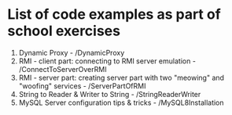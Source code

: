 # List of code examples as part of school exercises

1. Dynamic Proxy - /DynamicProxy
2. RMI - client part: connecting to RMI server emulation - /ConnectToServerOverRMI
4. RMI - server part: creating server part with two "meowing" and "woofing" services - /ServerPartOfRMI
5. String to Reader & Writer to String - /StringReaderWriter
6. MySQL Server configuration tips & tricks - /MySQL8Installation
